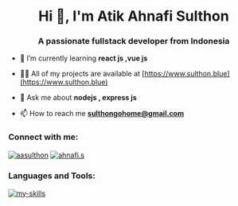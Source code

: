 <h1 align="center">Hi 👋, I'm Atik Ahnafi Sulthon</h1>
<h3 align="center">A passionate fullstack developer from Indonesia</h3>

- 🌱 I’m currently learning **react js ,vue js**

- 👨‍💻 All of my projects are available at [https://www.sulthon.blue](https://www.sulthon.blue)

- 💬 Ask me about **nodejs , express js**

- 📫 How to reach me **sulthongohome@gmail.com**

<h3 align="left">Connect with me:</h3>
<p align="left">
<a href="https://linkedin.com/in/aasulthon" target="blank"><img align="center" src="https://skillicons.dev/icons?i=linkedin" alt="aasulthon"/></a>
<a href="https://instagram.com/ahnafi.s" target="blank"><img align="center" src="https://skillicons.dev/icons?i=instagram" alt="ahnafi.s" /></a>
</p>

<h3 align="left">Languages and Tools:</h3>

[![my-skills](https://skillicons.dev/icons?i=ts,js,html,css,cpp,c,nodejs,react,vue,tailwind,bootstrap,express,mongo,mysql,jest,babel,git,github,postman,linux,prisma,vite,arduino,vercel,vscode&perline=10)](https://skillicons.dev/)
